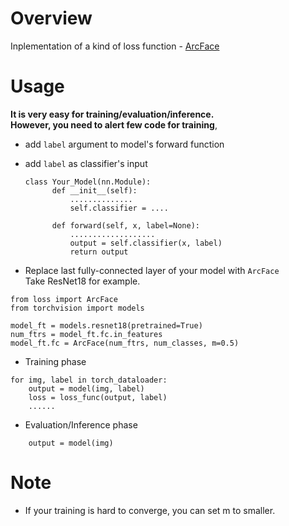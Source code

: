 # Overview
Inplementation of a kind of loss function - [ArcFace](https://arxiv.org/abs/1801.07698)

# Usage 
__It is very easy for training/evaluation/inference.__  
__However, you need to alert few code for training__, 

- add `label` argument to model's forward function
- add `label` as classifier's input
  ```
  class Your_Model(nn.Module):
        def __init__(self):
            ..............
            self.classifier = ....
        
        def forward(self, x, label=None):
            ...................
            output = self.classifier(x, label)
            return output
  ```

- Replace last fully-connected layer of your model with `ArcFace`  
  Take ResNet18 for example.
```
from loss import ArcFace
from torchvision import models

model_ft = models.resnet18(pretrained=True)
num_ftrs = model_ft.fc.in_features
model_ft.fc = ArcFace(num_ftrs, num_classes, m=0.5)
```

- Training phase
```
for img, label in torch_dataloader:
    output = model(img, label)
    loss = loss_func(output, label)
    ......
```

- Evaluation/Inference phase
```
    output = model(img)
```

# Note
- If your training is hard to converge, you can set m to smaller.
